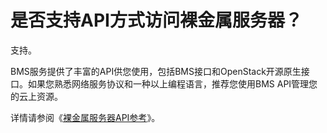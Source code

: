 # 是否支持API方式访问裸金属服务器？<a name="bms_faq_0067"></a>

支持。

BMS服务提供了丰富的API供您使用，包括BMS接口和OpenStack开源原生接口。如果您熟悉网络服务协议和一种以上编程语言，推荐您使用BMS API管理您的云上资源。

详情请参阅《[裸金属服务器API参考](https://support.huaweicloud.com/api-bms/bms_api_0101.html)》。

